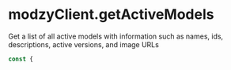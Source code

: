 # modzyClient.getActiveModels

Get a list of all active models with information such as names, ids, descriptions, active versions, and image URLs

```javascript
const {
